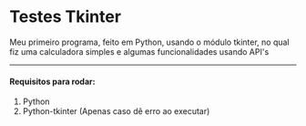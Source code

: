 # Testes Tkinter

Meu primeiro programa, feito em Python, usando o módulo tkinter, no qual fiz uma calculadora simples e algumas funcionalidades usando API's 

---

#### Requisitos para rodar:
1. Python
2. Python-tkinter (Apenas caso dê erro ao executar)
